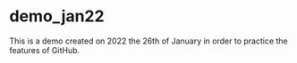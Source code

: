 # demo_jan22
This is a demo created on 2022 the 26th of January in order to practice the features of GitHub.
